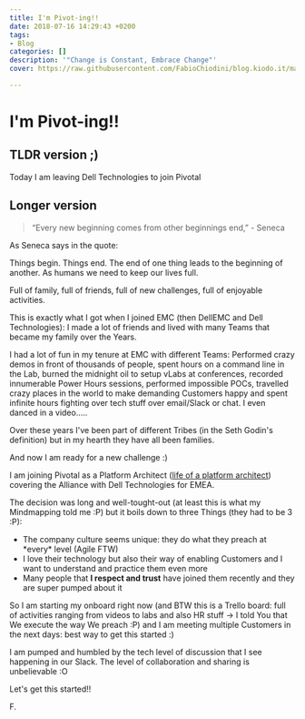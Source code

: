 ```yaml
---
title: I'm Pivot-ing!!
date: 2018-07-16 14:29:43 +0200
tags:
- Blog
categories: []
description: '"Change is Constant, Embrace Change"'
cover: https://raw.githubusercontent.com/FabioChiodini/blog.kiodo.it/master/images/Pivot.jpg

---
```

# I'm Pivot-ing!!

## TLDR version ;)

Today I am leaving Dell Technologies to join Pivotal

## Longer version

> “Every new beginning comes from other beginnings end,” - Seneca

As Seneca says in the quote:

Things begin. Things end. The end of one thing leads to the beginning of another.  As humans we need to keep our lives full. 

Full of family, full of friends, full of new challenges, full of enjoyable activities.

 

This is exactly what I got when I joined EMC (then DellEMC and Dell Technologies): I made a lot of friends and lived with many Teams that became my family over the Years.

 

I had a lot of fun in my tenure at EMC with different Teams: Performed crazy demos in front of thousands of people, spent hours on a command line in the Lab, burned the midnight oil to setup vLabs at conferences, recorded innumerable Power Hours sessions, performed impossible POCs, travelled crazy places in the world to make demanding Customers happy and spent infinite hours fighting over tech stuff over email/Slack or chat. I even danced in a video…..

Over these years I've been part of different Tribes (in the Seth Godin's definition) but in my hearth they have all been families. 

And now I am ready for a new challenge :)

I am joining Pivotal as a Platform Architect ([life of a platform architect](https://builttoadapt.io/a-day-in-the-life-of-a-pivotal-platform-architect-e7f823aae1bd)) covering the Alliance with Dell Technologies for EMEA.

The decision was long and well-tought-out (at least this is what my Mindmapping told me :P) but it boils down to three Things (they had to be 3 :P):

* The company culture seems unique: they do what they preach at \*every\* level (Agile FTW)
* I love their technology but also their way of enabling Customers and I want to understand and practice them even more
* Many people that **I respect and trust** have joined them recently and they are super pumped about it

So I am starting my onboard right now (and BTW this is a Trello board: full of activities ranging from videos to labs and also HR stuff -> I told You that We execute the way We preach :P) and I am meeting multiple Customers in the next days: best way to get this started :)

I am pumped and humbled by the tech level of discussion that I see happening in our Slack. The level of collaboration and sharing is unbelievable :O

Let's get this started!!

F.